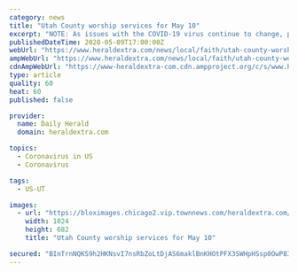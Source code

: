 ```yaml
---
category: news
title: "Utah County worship services for May 10"
excerpt: "NOTE: As issues with the COVID-19 virus continue to change, please contact individual churches for information on how they are handling worship services."
publishedDateTime: 2020-05-09T17:00:00Z
webUrl: "https://www.heraldextra.com/news/local/faith/utah-county-worship-services-for-may-10/article_813e7220-d6a7-56ab-a7d7-3f279a262266.html"
ampWebUrl: "https://www.heraldextra.com/news/local/faith/utah-county-worship-services-for-may-10/article_813e7220-d6a7-56ab-a7d7-3f279a262266.amp.html"
cdnAmpWebUrl: "https://www-heraldextra-com.cdn.ampproject.org/c/s/www.heraldextra.com/news/local/faith/utah-county-worship-services-for-may-10/article_813e7220-d6a7-56ab-a7d7-3f279a262266.amp.html"
type: article
quality: 60
heat: 60
published: false

provider:
  name: Daily Herald
  domain: heraldextra.com

topics:
  - Coronavirus in US
  - Coronavirus

tags:
  - US-UT

images:
  - url: "https://bloximages.chicago2.vip.townnews.com/heraldextra.com/content/tncms/assets/v3/editorial/b/f8/bf82ed00-7f25-5de3-aae3-7d490fe9b9a4/5a755bd78be4e.image.jpg?resize=1024%2C682"
    width: 1024
    height: 682
    title: "Utah County worship services for May 10"

secured: "BInTrnNQKS9h2HKNsvI7nsRbZoLtDjAS6maklBnKHOtPFX3SWHpHSsp0OwP83JbafPLoL5HIKJBQII6VL//k99hTghN5gFqfSq7BcC5IEQ9z73cWYMto435bxRz3p5wTyXL5AUqTTuIS8ch4D3ybPgFDdlGkCm+W+DVe7qiqFQpSgxA5p8CWCVxFgDNIwmKsO/ZQ1XEuFx1KyZkjjwS+WDXvFqD37HMcArR/j0oiuCkn+cdTlb85y6qP2vlJ5R7awhXZ9JCmL/zJ7RBMLv8+IwZmwvBFwlEWRZRo+6Tglr2SFDNaTMeiNWLX93L3yGq76SYF6/nXXqPTRF5i/lC6YIGaCBpoLjLY6892891DNeXIJpozZ6w3ERyylECi3LytVJH/cyxtadA9gPg7vHsMgBLeNqb9ES2pVDSYQlQXdZME9HaqKa/xsgtkuRdruCjD1fSQQXgUoNieADSiZGAD5+TPk5zGeFm0pA7IC1BY1tw=;d78dUlSKeBEJ/julBkkKkA=="
---
```


